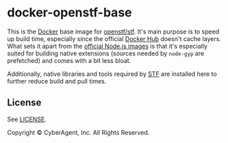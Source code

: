 # docker-openstf-base

This is the [Docker](https://www.docker.com/) base image for [openstf/stf](https://registry.hub.docker.com/u/openstf/stf). It's main purpose is to speed up build time, especially since the official [Docker Hub](https://hub.docker.com/) doesn't cache layers. What sets it apart from the [official Node.js images](https://registry.hub.docker.com/u/library/node/) is that it's especially suited for building native extensions (sources needed by `node-gyp` are prefetched) and comes with a bit less bloat.

Additionally, native libraries and tools required by [STF](https://github.com/openstf/stf) are installed here to further reduce build and pull times.

## License

See [LICENSE](LICENSE).

Copyright © CyberAgent, Inc. All Rights Reserved.
